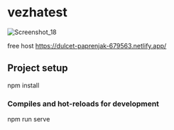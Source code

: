 # vezhatest

![Screenshot_18](https://user-images.githubusercontent.com/83027415/184346745-63272fc9-d952-49c0-b183-37b8aa0738b4.png)

free host
https://dulcet-paprenjak-679563.netlify.app/

## Project setup
npm install
### Compiles and hot-reloads for development
npm run serve
